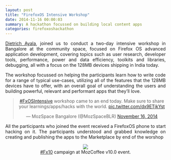```yaml
---
layout: post
title: "FirefoxOS Intensive Workshop"
date: 2014-11-16 00:00:03
summary: A hackathon focussed on building local content apps
categories: firefoxoshackathon
---
```

<p align="justify"><a href="https://twitter.com/dietrich">Dietrich Ayala</a>, joined us to conduct a two-day intensive workshop in Bangalore at the community space, focused on Firefox OS advanced application development, covering topics such as user research, developer tools, performance, power and data efficiency, toolkits and libraries, debugging, all with a focus on the 128MB devices shipping in India today.</p>

<p align="justify">The workshop focussed on helping the participants learn how to write code for a range of typical use-cases, utilizing all of the features that the 128MB devices have to offer, with an overall goal of understanding the users and building powerful, relevant and performant apps that they’ll love.</p>

<center><blockquote class="twitter-tweet" lang="en"><p><a href="https://twitter.com/hashtag/FxOSIntensive?src=hash">#FxOSIntensive</a> workshop came to an end today. Make sure to share your learnings/apps/hacks with the world. <a href="http://t.co/dx9ETjkYst">pic.twitter.com/dx9ETjkYst</a></p>&mdash; MozSpace Bangalore (@MozSpaceBLR) <a href="https://twitter.com/MozSpaceBLR/status/534011383059193857">November 16, 2014</a></blockquote>
<script async src="//platform.twitter.com/widgets.js" charset="utf-8"></script></center>

<p align="justify">All the participants who joined the event received a FirefoxOS phone to start hacking on it. The participants understood and grabbed knowledge on creating and publishing the apps to the Marketplace by end of the worshop</p>

<figure>
<center><img src="https://pbs.twimg.com/media/B1xnh54CIAA2vlZ.jpg">
<figcaption><a href="https://twitter.com/search?q=%23fx10&src=typd">#Fx10</a> campaign at MozCoffee v10.0 event.</figcaption></center>
</figure>